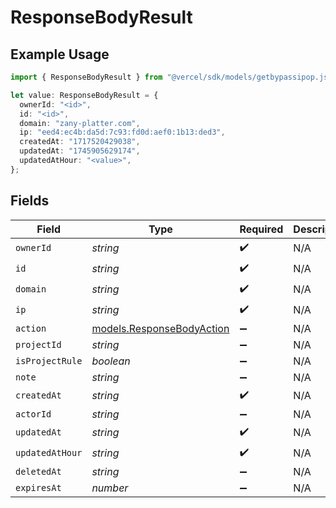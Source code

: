 # ResponseBodyResult

## Example Usage

```typescript
import { ResponseBodyResult } from "@vercel/sdk/models/getbypassipop.js";

let value: ResponseBodyResult = {
  ownerId: "<id>",
  id: "<id>",
  domain: "zany-platter.com",
  ip: "eed4:ec4b:da5d:7c93:fd0d:aef0:1b13:ded3",
  createdAt: "1717520429038",
  updatedAt: "1745905629174",
  updatedAtHour: "<value>",
};
```

## Fields

| Field                                                        | Type                                                         | Required                                                     | Description                                                  |
| ------------------------------------------------------------ | ------------------------------------------------------------ | ------------------------------------------------------------ | ------------------------------------------------------------ |
| `ownerId`                                                    | *string*                                                     | :heavy_check_mark:                                           | N/A                                                          |
| `id`                                                         | *string*                                                     | :heavy_check_mark:                                           | N/A                                                          |
| `domain`                                                     | *string*                                                     | :heavy_check_mark:                                           | N/A                                                          |
| `ip`                                                         | *string*                                                     | :heavy_check_mark:                                           | N/A                                                          |
| `action`                                                     | [models.ResponseBodyAction](../models/responsebodyaction.md) | :heavy_minus_sign:                                           | N/A                                                          |
| `projectId`                                                  | *string*                                                     | :heavy_minus_sign:                                           | N/A                                                          |
| `isProjectRule`                                              | *boolean*                                                    | :heavy_minus_sign:                                           | N/A                                                          |
| `note`                                                       | *string*                                                     | :heavy_minus_sign:                                           | N/A                                                          |
| `createdAt`                                                  | *string*                                                     | :heavy_check_mark:                                           | N/A                                                          |
| `actorId`                                                    | *string*                                                     | :heavy_minus_sign:                                           | N/A                                                          |
| `updatedAt`                                                  | *string*                                                     | :heavy_check_mark:                                           | N/A                                                          |
| `updatedAtHour`                                              | *string*                                                     | :heavy_check_mark:                                           | N/A                                                          |
| `deletedAt`                                                  | *string*                                                     | :heavy_minus_sign:                                           | N/A                                                          |
| `expiresAt`                                                  | *number*                                                     | :heavy_minus_sign:                                           | N/A                                                          |